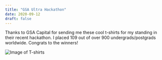 ```yaml
---
title: "GSA Ultra Hackathon"
date: 2020-09-12
draft: false
---
```


Thanks to GSA Capital for sending me these cool t-shirts for my 
standing in their recent hackathon. I placed 109 out of over 900
undergrads/postgrads worldwide. Congrats to the winners!

![Image of T-shirts](/img/t_shirt.jpg)
